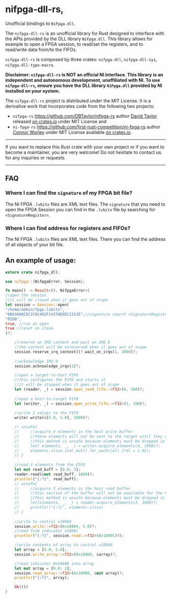 nifpga-dll-rs, 
===
Unofficial bindings to `NiFpga.dll`.

The `nifpga-dll-rs` is an unofficial library for Rust designed to interface with the APIs provided by the DLL library `NiFpga.dll`. This library allows for example to open a FPGA session, to read/set the registers, and to read/write data from/to the FIFOs. 

`nifpga-dll-rs` is composed by three crates: `nifpga-dll`, `nifpga-dll-sys`, `nifpga-dll-type-macro`. 

**Disclaimer: `nifpga-dll-rs` is NOT an official NI interface. This library is an independent and autonomous development, unaffiliated with NI. To use `nifpga-dll-rs`, ensure you have the DLL library `NiFpga.dll` provided by NI installed on your system.**

The `nifpga-dll-rs` project is distributed under the MIT License. It is a derivative work that incorporates code from the following two projects:
- `nifpga-rs` https://github.com/DBTaylor/nifpga-rs author [David Taylor](http://github.com/DBTaylor) released [on crates.io](https://crates.io/crates/nifpga) under MIT License and
- `ni-fpga-rs` https://github.com/first-rust-competition/ni-fpga-rs author [Connor Worley](https://github.com/connorworley) under MIT License available [on crates.io](https://crates.io/crates/ni-fpga).


----

If you want to replace this Rust crate with your own project or if you want to become a maintainer, you are very welcome! Do not hesitate to contact us for any inquiries or requests.

----


## FAQ ##

### Where I can find the `signature` of my FPGA bit file? ###

The NI FPGA `.lvbitx` files are XML text files.
The `signature` that you need to open the FPGA Session you can find in the  `.lvbitx` file by searching for `<SignatureRegister>`.

### Where I can find address for registers and FIFOs? ###
The NI FPGA `.lvbitx` files are XML text files.
There you can find the address of all objects of your bit file.


## An example of usage: ##

```rust
extern crate nifpga_dll;

use nifpga::{NifpgaError, Session};

fn main() -> Result<(), NifpgaError>{
//open the session
//it will be closed when it goes out of scope
let session = Session::open(
"/home/admin/fpga.lvbitx",
"0DA1668CDC2C6C492F1437AE6DC2151E",//signature search <SignatureRegister> in the .lvbitx
"RIO0",
true, //run on open
true //reset on close
)?;

    //reserve an IRQ context and wait on IRQ 0
    //the context will be unreserved when it goes out of scope
    session.reserve_irq_context()?.wait_on_irqs(1, 1000)?;
    
    //acknowledge IRQ 0
    session.acknowledge_irqs(1)?;

    //open a target-to-host FIFO
    //this configures the FIFO and starts it
    //it will be stopped when it goes out of scope
    let (reader, _) = session.open_read_fifo::<f32>(0, 100)?;
    
    //open a host-to-target FIFO
    let (writer, _) = session.open_write_fifo::<f32>(1, 100)?;
    
    //write 2 values to the FIFO
    writer.write(&[5.0, 5.0], 1000)?;

    // unsafe{
    //     //acquire 4 elements in the host write buffer
    //     //these elements will not be sent to the target until they go out of scope
    //     //this method is unsafe because elements must be dropped in the order they are acquired
    //     let( elements, _, _) = writer.acquire_elements(4, 1000)?;
    //     elements.slice.iter_mut().for_each(|el| {*el = 1.0});
    // }
    
    //read 3 elements from the FIFO
    let mut read_buff = [0.0; 3];
    reader.read(&mut read_buff, 1000)?;
    println!("{:?}", read_buff);
    // unsafe{
    //     //acquire 3 elements in the host read buffer
    //     //this section of the buffer will not be available for the FIFO until these elements are dropped
    //     //this method is unsafe because elements must be dropped in the order they are acquired
    //     let(elements, _, _) = reader.acquire_elements(3, 1000)?;
    //     println!("{:?}", elements.slice)
    // }
    
    //write to control x18004
    session.write::<f32>(0x18004, 5.0)?;
    //read from indicator x1800C
    println!("{:?}", session.read::<f32>(0x1800C)?);

    //write contents of array to control x18000
    let array = [5.0, 5.0];
    session.write_array::<f32>(0x18000, &array)?;

    //read indicator 0x18008 into array
    let mut array = [0.0; 2];
    session.read_array::<f32>(0x18008, &mut array)?;
    println!("{:?}", array);

    Ok(())
}
```

